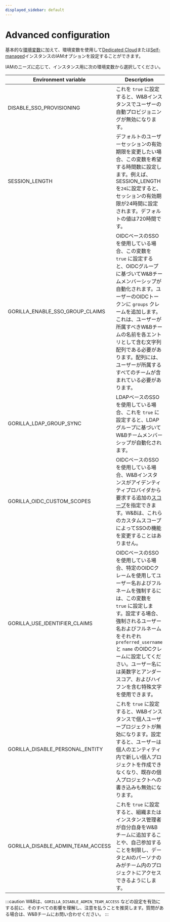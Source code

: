 ```yaml
---
displayed_sidebar: default
---
```


# Advanced configuration

基本的な[環境変数](../env-vars.md)に加えて、環境変数を使用して[Dedicated Cloud](../hosting-options/dedicated_cloud.md)または[Self-managed](../hosting-options/self-managed.md)インスタンスのIAMオプションを設定することができます。

IAMのニーズに応じて、インスタンス用に次の環境変数から選択してください。

| Environment variable | Description |
|----------------------|-------------|
| DISABLE_SSO_PROVISIONING | これを `true` に設定すると、W&Bインスタンスでユーザーの自動プロビジョニングが無効になります。 |
| SESSION_LENGTH | デフォルトのユーザーセッションの有効期限を変更したい場合、この変数を希望する時間数に設定します。例えば、SESSION_LENGTHを`24`に設定すると、セッションの有効期限が24時間に設定されます。デフォルトの値は720時間です。 |
| GORILLA_ENABLE_SSO_GROUP_CLAIMS | OIDCベースのSSOを使用している場合、この変数を `true` に設定すると、OIDCグループに基づいてW&Bチームメンバーシップが自動化されます。ユーザーのOIDCトークンに `groups` クレームを追加します。これは、ユーザーが所属すべきW&Bチームの名前を各エントリとして含む文字列配列である必要があります。配列には、ユーザーが所属するすべてのチームが含まれている必要があります。 |
| GORILLA_LDAP_GROUP_SYNC | LDAPベースのSSOを使用している場合、これを `true` に設定すると、LDAPグループに基づいてW&Bチームメンバーシップが自動化されます。 |
| GORILLA_OIDC_CUSTOM_SCOPES | OIDCベースのSSOを使用している場合、W&Bインスタンスがアイデンティティプロバイダから要求する追加の[スコープ](https://auth0.com/docs/get-started/apis/scopes/openid-connect-scopes)を指定できます。W&Bは、これらのカスタムスコープによってSSOの機能を変更することはありません。 |
| GORILLA_USE_IDENTIFIER_CLAIMS | OIDCベースのSSOを使用している場合、特定のOIDCクレームを使用してユーザー名およびフルネームを強制するには、この変数を `true` に設定します。設定する場合、強制されるユーザー名およびフルネームをそれぞれ `preferred_username` と `name` のOIDCクレームに設定してください。ユーザー名には英数字とアンダースコア、およびハイフンを含む特殊文字を使用できます。 |
| GORILLA_DISABLE_PERSONAL_ENTITY | これを `true` に設定すると、W&Bインスタンスで個人ユーザープロジェクトが無効になります。設定すると、ユーザーは個人のエンティティ内で新しい個人プロジェクトを作成できなくなり、既存の個人プロジェクトへの書き込みも無効になります。 |
| GORILLA_DISABLE_ADMIN_TEAM_ACCESS | これを `true` に設定すると、組織またはインスタンス管理者が自分自身をW&Bチームに追加することや、自己参加することを制限し、データとAIのパーソナのみがチーム内のプロジェクトにアクセスできるようにします。 |

:::caution
W&Bは、`GORILLA_DISABLE_ADMIN_TEAM_ACCESS` などの設定を有効にする前に、そのすべての影響を理解し、注意を払うことを推奨します。質問がある場合は、W&Bチームにお問い合わせください。
:::